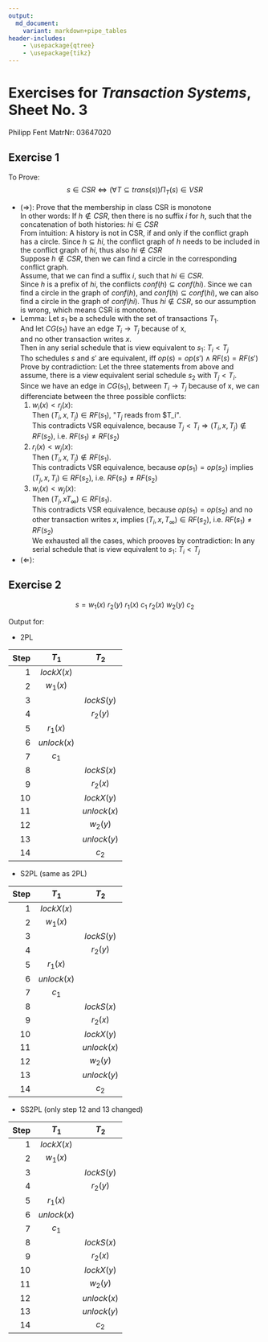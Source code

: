 ```yaml
---
output: 
  md_document:
    variant: markdown+pipe_tables
header-includes:
    - \usepackage{qtree}
    - \usepackage{tikz}
---
```

<!-- compile with: pandoc Exercise3.md -o Exercise3.pdf -->
# Exercises for *Transaction Systems*, Sheet No. 3
Philipp Fent
MatrNr: 03647020

## Exercise 1
To Prove:
$$
s \in CSR \iff (\forall T \subseteq trans(s)) \Pi_T(s) \in VSR
$$

* $(\Rightarrow)$: Prove that the membership in class CSR is monotone  
  In other words: If $h \not\in CSR$, then there is no suffix $i$ for $h$, such that the concatenation of both histories: $hi \in CSR$  
  From intuition: A history is not in CSR, if and only if the conflict graph has a circle. Since $h \subseteq hi$, the conflict graph of $h$ needs to be included in the conflict graph of $hi$, thus also $hi \not\in CSR$  
  Suppose $h \not\in CSR$, then we can find a circle in the corresponding conflict graph.  
  Assume, that we can find a suffix $i$, such that $hi \in CSR$.  
  Since $h$ is a prefix of $hi$, the conflicts $conf(h) \subseteq conf(hi)$.
  Since we can find a circle in the graph of $conf(h)$, and $conf(h) \subseteq conf(hi)$, we can also find a circle in the graph of $conf(hi)$. Thus $hi \not\in CSR$, so our assumption is wrong, which means CSR is monotone.
* Lemma: Let $s_1$ be a schedule with the set of transactions $T_1$.  
  And let $CG(s_1)$ have an edge $T_i \to T_j$ because of x,  
  and no other transaction writes $x$.  
  Then in any serial schedule that is view equivalent to $s_1$: $T_i < T_j$  
  Tho schedules $s$ and $s'$ are equivalent, iff $op(s) = op(s') \land RF(s) = RF(s')$  
  Prove by contradiction: Let the three statements from above and assume, there is a view equivalent serial schedule $s_2$ with $T_j < T_i$.  
  Since we have an edge in $CG(s_1)$, between $T_i \to T_j$ because of x, we can differenciate between the three possible conflicts:  
    1. $w_i(x) < r_j(x)$:  
    Then $(T_i, x, T_j) \in RF(s_1)$, "$T_j$ reads from $T_i".  
    This contradicts VSR equivalence, because $T_j < T_i \Rightarrow (T_i, x, T_j) \not\in RF(s_2)$, i.e. $RF(s_1) \neq RF(s_2)$
    2. $r_i(x) < w_j(x)$:  
    Then $(T_i, x, T_j) \not\in RF(s_1)$.  
    This contradicts VSR equivalence, because $op(s_1) = op(s_2)$ implies $(T_j, x, T_i) \in RF(s_2)$, i.e. $RF(s_1) \neq RF(s_2)$
    3. $w_i(x) < w_j(x)$:  
    Then $(T_j, x T_{\infty}) \in RF(s_1)$.  
    This contradicts VSR equivalence, because $op(s_1) = op(s_2)$ and no other transaction writes $x$, implies $(T_i, x, T_{\infty}) \in RF(s_2)$, i.e. $RF(s_1) \neq RF(s_2)$  
We exhausted all the cases, which prooves by contradiction: In any serial schedule that is view equivalent to $s_1$: $T_i < T_j$
* $(\Leftarrow)$: 


## Exercise 2
$$
s = w_1(x)\ r_2(y)\ r_1(x)\ c_1\ r_2(x)\ w_2(y)\ c_2
$$

Output for:

* 2PL  

| Step | $T_1$       | $T_2$       |
|-----:|:-----------:|:-----------:|
| 1    | $lockX(x)$  |             |
| 2    | $w_1(x)$    |             |
| 3    |             | $lockS(y)$  |
| 4    |             | $r_2(y)$    |
| 5    | $r_1(x)$    |             |
| 6    | $unlock(x)$ |             |
| 7    | $c_1$       |             |
| 8    |             | $lockS(x)$  |
| 9    |             | $r_2(x)$    |
| 10   |             | $lockX(y)$  |
| 11   |             | $unlock(x)$ |
| 12   |             | $w_2(y)$    |
| 13   |             | $unlock(y)$ |
| 14   |             | $c_2$       |

* S2PL (same as 2PL)

| Step | $T_1$       | $T_2$       |
|-----:|:-----------:|:-----------:|
| 1    | $lockX(x)$  |             |
| 2    | $w_1(x)$    |             |
| 3    |             | $lockS(y)$  |
| 4    |             | $r_2(y)$    |
| 5    | $r_1(x)$    |             |
| 6    | $unlock(x)$ |             |
| 7    | $c_1$       |             |
| 8    |             | $lockS(x)$  |
| 9    |             | $r_2(x)$    |
| 10   |             | $lockX(y)$  |
| 11   |             | $unlock(x)$ |
| 12   |             | $w_2(y)$    |
| 13   |             | $unlock(y)$ |
| 14   |             | $c_2$       |

* SS2PL (only step 12 and 13 changed)

| Step | $T_1$       | $T_2$       |
|-----:|:-----------:|:-----------:|
| 1    | $lockX(x)$  |             |
| 2    | $w_1(x)$    |             |
| 3    |             | $lockS(y)$  |
| 4    |             | $r_2(y)$    |
| 5    | $r_1(x)$    |             |
| 6    | $unlock(x)$ |             |
| 7    | $c_1$       |             |
| 8    |             | $lockS(x)$  |
| 9    |             | $r_2(x)$    |
| 10   |             | $lockX(y)$  |
| 11   |             | $w_2(y)$    |
| 12   |             | $unlock(x)$ |
| 13   |             | $unlock(y)$ |
| 14   |             | $c_2$       |
